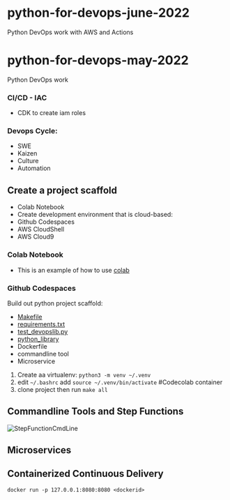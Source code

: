 # python-for-devops-june-2022
Python DevOps work with AWS and Actions


# python-for-devops-may-2022
Python DevOps work

### CI/CD - IAC
* CDK to create iam roles 

### Devops Cycle: 
  * SWE
  * Kaizen
  * Culture
  * Automation

## Create a project scaffold
* Colab Notebook 
* Create development environment that is cloud-based:
* Github Codespaces 
* AWS CloudShell
* AWS Cloud9

### Colab Notebook
* This is an example of how to use [colab](https://github.com/sotc/python-for-devops-may-2022/blob/main/getting_started_python.ipynb)

### Github Codespaces
Build out python project scaffold:

* [Makefile](https://github.com/sotc/python-for-devops-may-2022/blob/main/Makefile)
* [requirements.txt](https://github.com/sotc/python-for-devops-may-2022/blob/main/requirements.txt)
* [test_devopslib.py](https://github.com/sotc/python-for-devops-may-2022/blob/main/test_devopslib.py)
* [python_library](https://github.com/sotc/python-for-devops-may-2022/tree/main/devopslib)
* Dockerfile
* commandline tool
* Microservice

1. Create aa virtualenv: `python3 -m venv ~/.venv`
2. edit `~/.bashrc` add `source ~/.venv/bin/activate` #Codecolab container
3. clone project then run `make all`

## Commandline Tools and Step Functions

![StepFunctionCmdLine](https://user-images.githubusercontent.com/512362/171966733-09a69de4-c1ff-4c2d-8d80-f3e23f9a88ef.png)

## Microservices

## Containerized Continuous Delivery

`docker run -p 127.0.0.1:8080:8080 <dockerid>`
